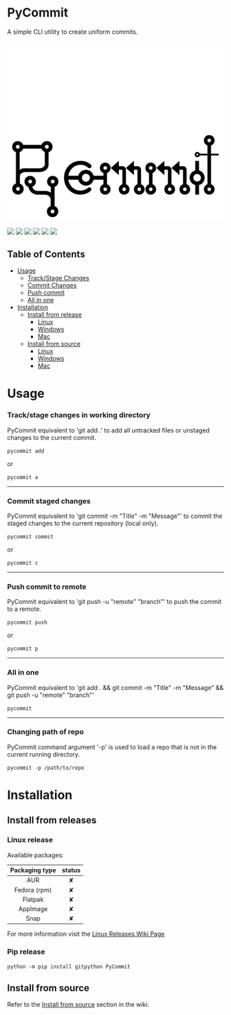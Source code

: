 # PyCommit

A simple CLI utility to create uniform commits.

![Py Commit Logo](imgs/pycommit_logo.svg#gh-dark-mode-only)
![Py Commit Logo](imgs/pycommit_logo_light.svg#gh-light-mode-only)

![](https://img.shields.io/github/last-commit/Antoine-Meloche/PyCommit?style=for-the-badge)
![](https://img.shields.io/maintenance/yes/2022?style=for-the-badge)
![](https://img.shields.io/github/license/Antoine-Meloche/PyCommit?style=for-the-badge)
![](https://img.shields.io/github/v/release/Antoine-Meloche/PyCommit?style=for-the-badge)
![](https://img.shields.io/github/issues-raw/Antoine-Meloche/PyCommit?style=for-the-badge)
![](https://img.shields.io/github/languages/top/Antoine-Meloche/PyCommit?style=for-the-badge)

## Table of Contents
* [Usage](#usage)
    * [Track/Stage Changes](#track/stage-changes-in-working-directory)
    * [Commit Changes](#commit-staged-changes)
    * [Push commit](#push-commit-to-remote)
    * [All in one](#all-in-one)
* [Installation](#installation)
    * [Install from release](#install-from-releases)
        * [Linux](#linux-release)
        * [Windows](#windows-release)
        * [Mac](#mac-release)
    * [Install from source](#install-from-source)
        * [Linux](#linux)
        * [Windows](#windows)
        * [Mac](#mac)

# Usage

### Track/stage changes in working directory
PyCommit equivalent to 'git add .' to add all untracked files or unstaged changes to the current commit.

    pycommit add
or

    pycommit a
---
### Commit staged changes
PyCommit equivalent to 'git commit -m "Title" -m "Message"' to commit the staged changes to the current repository (local only).

    pycommit commit
or
    
    pycommit c
---
### Push commit to remote
PyCommit equivalent to 'git push -u "remote" "branch"' to push the commit to a remote.

    pycommit push
or

    pycommit p
---
### All in one
PyCommit equivalent to 'git add . && git commit -m "Title" -m "Message" && git push -u "remote" "branch"'

    pycommit
---
### Changing path of repo
PyCommit command argument '-p' is used to load a repo that is not in the current running directory.

    pycommit -p /path/to/repo

# Installation

## Install from releases

### Linux release
Available packages:

<!-- ✘ & ✔ -->

| Packaging type | status|
|:--------------:|:-----:|
|       AUR      |   ✘   |
|  Fedora (rpm)  |   ✘   |
|     Flatpak    |   ✘   |
|    AppImage    |   ✘   |
|      Snap      |   ✘   |

For more information visit the [Linux Releases Wiki Page](https://github.com/Antoine-Meloche/PyCommit/wiki/Installation#linux)

### Pip release

```
python -m pip install gitpython PyCommit
```

## Install from source

Refer to the [Install from source](https://github.com/Antoine-Meloche/PyCommit/wiki/Installation.md#install-from-source) section in the wiki.
